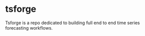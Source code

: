 # tsforge
Tsforge is a repo dedicated to building full end to end time series forecasting workflows.
